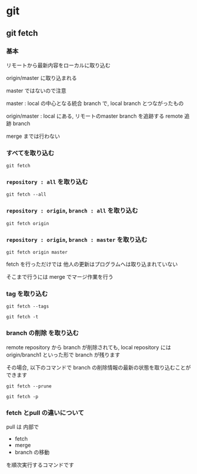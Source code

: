 
# git


## git fetch

### 基本

リモートから最新内容をローカルに取り込む

origin/master に取り込まれる

master ではないので注意


master        : local の中心となる統合 branch で, local branch とつながったもの

origin/master : local にある, リモートのmaster branch を追跡する remote 追跡 branch


merge までは行わない



### すべてを取り込む
```
git fetch
```


### `repository : all` を取り込む
```
git fetch --all
```


### `repository : origin`, `branch : all` を取り込む
```
git fetch origin
```


### `repository : origin`, `branch : master` を取り込む
```
git fetch origin master
```

fetch を行っただけでは 他人の更新はプログラムへは取り込まれていない

そこまで行うには merge でマージ作業を行う


### tag を取り込む

```
git fetch --tags
```

```
git fetch -t
```


### branch の削除 を取り込む

remote repository から branch が削除されても,
local repository には origin/branch1 といった形で branch が残ります

その場合, 以下のコマンドで branch の削除情報の最新の状態を取り込むことができます

```
git fetch --prune
```

```
git fetch -p
```


### fetch とpull の違いについて

pull は 内部で

- fetch
- merge
- branch の移動

を順次実行するコマンドです



